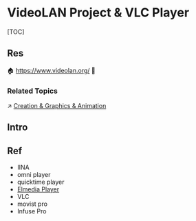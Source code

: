 # VideoLAN Project & VLC Player

[TOC]



## Res
🏠 https://www.videolan.org/
🚧 


### Related Topics
↗ [Creation & Graphics & Animation](../../../../../🔑%20CS%20Core/Generic%20Software%20Tools%20&%20Projects/Creation%20&%20Graphics%20&%20Animation/Creation%20&%20Graphics%20&%20Animation.md)



## Intro



## Ref
[what is the best video player for mac]: https://www.reddit.com/r/macapps/comments/1alv02a/what_is_the_best_video_player_for_mac/
- IINA
- omni player
- quicktime player
- [Elmedia Player](https://apps.apple.com/us/app/elmedia-video-player/id1044549675?mt=12)
- VLC
- movist pro
- Infuse Pro

[ Open In VLC]: https://webextension.org/listing/open-in-vlc.html
